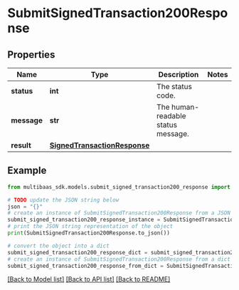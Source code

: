 # SubmitSignedTransaction200Response


## Properties

Name | Type | Description | Notes
------------ | ------------- | ------------- | -------------
**status** | **int** | The status code. | 
**message** | **str** | The human-readable status message. | 
**result** | [**SignedTransactionResponse**](SignedTransactionResponse.md) |  | 

## Example

```python
from multibaas_sdk.models.submit_signed_transaction200_response import SubmitSignedTransaction200Response

# TODO update the JSON string below
json = "{}"
# create an instance of SubmitSignedTransaction200Response from a JSON string
submit_signed_transaction200_response_instance = SubmitSignedTransaction200Response.from_json(json)
# print the JSON string representation of the object
print(SubmitSignedTransaction200Response.to_json())

# convert the object into a dict
submit_signed_transaction200_response_dict = submit_signed_transaction200_response_instance.to_dict()
# create an instance of SubmitSignedTransaction200Response from a dict
submit_signed_transaction200_response_from_dict = SubmitSignedTransaction200Response.from_dict(submit_signed_transaction200_response_dict)
```
[[Back to Model list]](../README.md#documentation-for-models) [[Back to API list]](../README.md#documentation-for-api-endpoints) [[Back to README]](../README.md)


